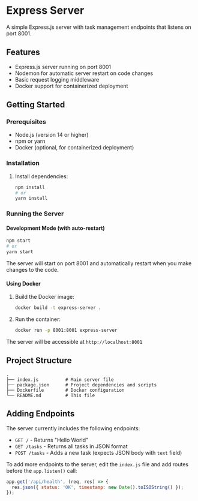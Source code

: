 # Express Server

A simple Express.js server with task management endpoints that listens on port 8001.

## Features

- Express.js server running on port 8001
- Nodemon for automatic server restart on code changes
- Basic request logging middleware
- Docker support for containerized deployment

## Getting Started

### Prerequisites

- Node.js (version 14 or higher)
- npm or yarn
- Docker (optional, for containerized deployment)

### Installation

1. Install dependencies:
   ```bash
   npm install
   # or
   yarn install
   ```

### Running the Server

#### Development Mode (with auto-restart)
```bash
npm start
# or
yarn start
```

The server will start on port 8001 and automatically restart when you make changes to the code.

#### Using Docker

1. Build the Docker image:
   ```bash
   docker build -t express-server .
   ```

2. Run the container:
   ```bash
   docker run -p 8001:8001 express-server
   ```

The server will be accessible at `http://localhost:8001`

## Project Structure

```
.
├── index.js          # Main server file
├── package.json      # Project dependencies and scripts
├── Dockerfile        # Docker configuration
└── README.md         # This file
```

## Adding Endpoints

The server currently includes the following endpoints:

- `GET /` - Returns "Hello World"
- `GET /tasks` - Returns all tasks in JSON format
- `POST /tasks` - Adds a new task (expects JSON body with `text` field)

To add more endpoints to the server, edit the `index.js` file and add routes before the `app.listen()` call:

```javascript
app.get('/api/health', (req, res) => {
  res.json({ status: 'OK', timestamp: new Date().toISOString() });
});
```
